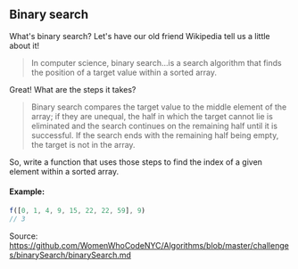 ## Binary search

What's binary search?  Let's have our old friend Wikipedia tell us a little about it!

> In computer science, binary search...is a search algorithm that finds the position of a target value
 within a sorted array. 

Great!  What are the steps it takes?

> Binary search compares the target value to the middle element of the array; if they are unequal, the 
half in which the target cannot lie is eliminated and the search continues on the remaining half until it 
is successful. If the search ends with the remaining half being empty, the target is not in the array.

So, write a function that uses those steps to find the index of a given element within a sorted array.

#### Example:

```javascript
f([0, 1, 4, 9, 15, 22, 22, 59], 9)
// 3
```

Source: https://github.com/WomenWhoCodeNYC/Algorithms/blob/master/challenges/binarySearch/binarySearch.md